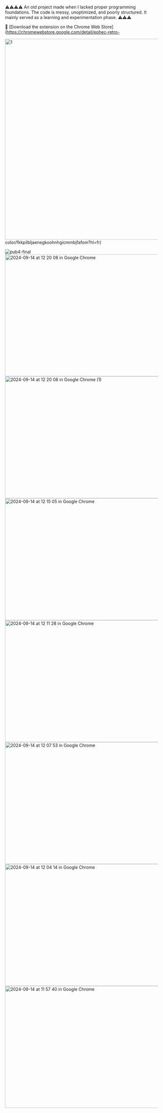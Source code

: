 ⚠️⚠️⚠️⚠️ 
An old project made when I lacked proper programming foundations.
The code is messy, unoptimized, and poorly structured.
It mainly served as a learning and experimentation phase.
⚠️⚠️⚠️

🔗 [Download the extension on the Chrome Web Store](https://chromewebstore.google.com/detail/ephec-retro-


<img width="1270" height="659" alt="1" src="https://github.com/user-attachments/assets/fe2c08a5-df51-474c-94e4-54b6009ae491" />
color/fkkpilbljaenegkoohnhgicmmbjfafom?hl=fr)

![pub4-final](https://github.com/user-attachments/assets/b30fb451-69cf-447d-96f6-81307e540255)
<img width="640" height="400" alt="2024-09-14 at 12 20 08 in Google Chrome" src="https://github.com/user-attachments/assets/f7d70356-b412-436b-9679-97c48c34a60f" />
<img width="640" height="400" alt="2024-09-14 at 12 20 08 in Google Chrome (1)" src="https://github.com/user-attachments/assets/9ef3520d-73b3-4236-8889-c8ccfc487053" />
<img width="640" height="400" alt="2024-09-14 at 12 15 05 in Google Chrome" src="https://github.com/user-attachments/assets/4cacf905-2287-441c-a204-a56ffc984c62" />
<img width="640" height="400" alt="2024-09-14 at 12 11 28 in Google Chrome" src="https://github.com/user-attachments/assets/0a3f9415-7aef-44af-9f21-007e60dd1121" />
<img width="640" height="400" alt="2024-09-14 at 12 07 53 in Google Chrome" src="https://github.com/user-attachments/assets/72706798-0eb1-496c-9085-27d09fefeefd" />
<img width="640" height="400" alt="2024-09-14 at 12 04 14 in Google Chrome" src="https://github.com/user-attachments/assets/dad40a9b-a910-400c-aa70-00c05fad74c6" />
<img width="640" height="400" alt="2024-09-14 at 11 57 40 in Google Chrome" src="https://github.com/user-attachments/assets/354dd422-71b3-4fd4-8ffb-f383b9ad8e5a" />
